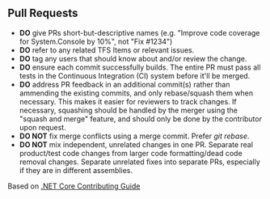 ## Pull Requests

- **DO** give PRs short-but-descriptive names (e.g. "Improve code coverage for System.Console by 10%", not "Fix #1234")
- **DO** refer to any related TFS Items or relevant issues.
- **DO** tag any users that should know about and/or review the change.
- **DO** ensure each commit successfully builds. The entire PR must pass all tests in the Continuous Integration (CI) system before it'll be merged.
- **DO** address PR feedback in an additional commit(s) rather than ammending the existing commits, and only rebase/squash them when necessary. This makes it easier for reviewers to track changes. If necessary, squashing should be handled by the merger using the "squash and merge" feature, and should only be done by the contributor upon request.
- **DO NOT** fix merge conflicts using a merge commit. Prefer *git rebase*.
- **DO NOT** mix independent, unrelated changes in one PR. Separate real product/test code changes from larger code formatting/dead code removal changes. Separate unrelated fixes into separate PRs, especially if they are in different assemblies.

Based on [.NET Core Contributing Guide](https://github.com/dotnet/corefx/blob/master/Documentation/project-docs/contributing.md)
